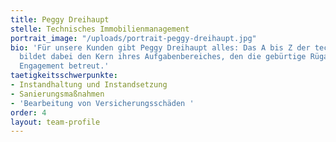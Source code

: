 ```yaml
---
title: Peggy Dreihaupt
stelle: Technisches Immobilienmanagement
portrait_image: "/uploads/portrait-peggy-dreihaupt.jpg"
bio: 'Für unsere Kunden gibt Peggy Dreihaupt alles: Das A bis Z der technischen Verwaltung
  bildet dabei den Kern ihres Aufgabenbereiches, den die gebürtige Rüganerin mit unermüdlichem
  Engagement betreut.'
taetigkeitsschwerpunkte:
- Instandhaltung und Instandsetzung
- Sanierungsmaßnahmen
- 'Bearbeitung von Versicherungsschäden '
order: 4
layout: team-profile
---
```


